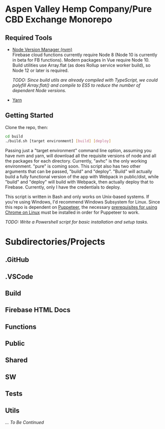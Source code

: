 # Aspen Valley Hemp Company/Pure CBD Exchange Monorepo

## Required Tools

- [Node Version Manager (nvm)](https://github.com/nvm-sh/nvm)  
  Firebase cloud functions currently require Node 8 (Node 10 is currently in beta for FB functions). Modern packages in Vue require Node 10. Build utilities use Array.flat (as does Rollup service worker build), so Node 12 or later is required.

  _TODO: Since build utils are already compiled with TypeScript, we could polyfill Array.flat() and compile to ES5 to reduce the number of dependent Node versions._

- [Yarn](https://yarnpkg.com/en/docs/install#alternatives-stable)

## Getting Started

Clone the repo, then:

```bash
cd build
./build.sh [target environment] [build] [deploy]
```

Passing just a "target environment" command line option, assuming you have nvm and yarn, will download all the requisite versions of node and all the packages for each directory. Currently, "avhc" is the only working environment. "pure" is coming soon. This script also has two other arguments that can be passed, "build" and "deploy". "Build" will actually build a fully functional version of the app with Webpack in public/dist, while "build" and "deploy" will build with Webpack, then actually deploy that to Firebase. Currently, only I have the credentials to deploy.

This script is written in Bash and only works on Unix-based systems. If you're using Windows, I'd recommend Windows Subsystem for Linux. Since this repo is dependent on [Puppeteer](https://github.com/puppeteer/puppeteer), the necessary [prerequisites for using Chrome on Linux](https://github.com/puppeteer/puppeteer/issues/3443) must be installed in order for Puppeteer to work.

_TODO: Write a Powershell script for basic installation and setup tasks._

# Subdirectories/Projects

## .GitHub
## .VSCode
## Build
## Firebase HTML Docs
## Functions
## Public
## Shared
## SW
## Tests
## Utils


_... To Be Continued_
